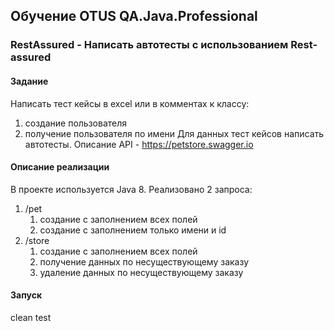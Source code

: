 ## Обучение OTUS QA.Java.Professional
### RestAssured - Написать автотесты с использованием Rest-assured
#### Задание
Написать тест кейсы в excel или в комментах к классу:
1. создание пользователя 
2. получение пользователя по имени
Для данных тест кейсов написать автотесты.
Описание API - https://petstore.swagger.io

#### Описание реализации
В проекте иcпользуется Java 8.
Реализовано 2 запроса:
1. /pet
   1. создание с заполнением всех полей
   2. создание с заполнением только имени и id
2. /store
   1. создание с заполнением всех полей
   2. получение данных по несуществующему заказу
   3. удаление данных по несуществующему заказу

#### Запуск
clean test